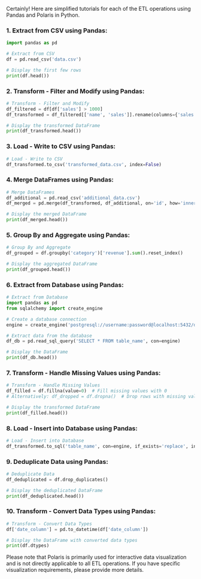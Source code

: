 Certainly! Here are simplified tutorials for each of the ETL operations using Pandas and Polaris in Python.

### 1. Extract from CSV using Pandas:

```python
import pandas as pd

# Extract from CSV
df = pd.read_csv('data.csv')

# Display the first few rows
print(df.head())
```

### 2. Transform - Filter and Modify using Pandas:

```python
# Transform - Filter and Modify
df_filtered = df[df['sales'] > 1000]
df_transformed = df_filtered[['name', 'sales']].rename(columns={'sales': 'revenue'})

# Display the transformed DataFrame
print(df_transformed.head())
```

### 3. Load - Write to CSV using Pandas:

```python
# Load - Write to CSV
df_transformed.to_csv('transformed_data.csv', index=False)
```

### 4. Merge DataFrames using Pandas:

```python
# Merge DataFrames
df_additional = pd.read_csv('additional_data.csv')
df_merged = pd.merge(df_transformed, df_additional, on='id', how='inner')

# Display the merged DataFrame
print(df_merged.head())
```

### 5. Group By and Aggregate using Pandas:

```python
# Group By and Aggregate
df_grouped = df.groupby('category')['revenue'].sum().reset_index()

# Display the aggregated DataFrame
print(df_grouped.head())
```

### 6. Extract from Database using Pandas:

```python
# Extract from Database
import pandas as pd
from sqlalchemy import create_engine

# Create a database connection
engine = create_engine('postgresql://username:password@localhost:5432/database_name')

# Extract data from the database
df_db = pd.read_sql_query('SELECT * FROM table_name', con=engine)

# Display the DataFrame
print(df_db.head())
```

### 7. Transform - Handle Missing Values using Pandas:

```python
# Transform - Handle Missing Values
df_filled = df.fillna(value=0)  # Fill missing values with 0
# Alternatively: df_dropped = df.dropna()  # Drop rows with missing values

# Display the transformed DataFrame
print(df_filled.head())
```

### 8. Load - Insert into Database using Pandas:

```python
# Load - Insert into Database
df_transformed.to_sql('table_name', con=engine, if_exists='replace', index=False)
```

### 9. Deduplicate Data using Pandas:

```python
# Deduplicate Data
df_deduplicated = df.drop_duplicates()

# Display the deduplicated DataFrame
print(df_deduplicated.head())
```

### 10. Transform - Convert Data Types using Pandas:

```python
# Transform - Convert Data Types
df['date_column'] = pd.to_datetime(df['date_column'])

# Display the DataFrame with converted data types
print(df.dtypes)
```

Please note that Polaris is primarily used for interactive data visualization and is not directly applicable to all ETL operations. If you have specific visualization requirements, please provide more details.
